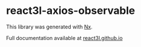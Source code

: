 # react3l-axios-observable

This library was generated with [Nx](https://nx.dev).

Full documentation available at [react3l.github.io](https://react3l.github.io)
